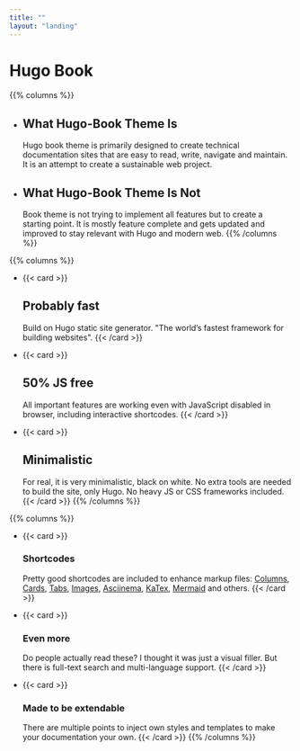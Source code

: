 ```yaml
---
title: ""
layout: "landing"
---
```


# Hugo Book

<!-- <div class="book-hero">

# HUGO BOOK {anchor=false}
[Hugo](https://gohugo.io) documentation theme as simple as plain book

[{{< badge style="info" title="Hugo" value="0.146" >}}](https://github.com/gohugoio/hugo/releases/tag/v0.146.7)
[{{< badge style="default" title="License" value="MIT" >}}](https://github.com/alex-shpak/hugo-book/blob/main/LICENSE)

{{<button href="/docs/example">}}Explore{{</button>}}

</div> -->

<!-- [{{< badge title="Hugo" value="0.147.6" >}}](https://github.com/gohugoio/hugo/releases/tag/v0.147.6) -->

{{% columns %}}
- ## What Hugo-Book Theme Is
  Hugo book theme is primarily designed to create technical documentation sites that are easy to read, write, navigate and maintain. It is an attempt to create a sustainable web project.

- ## What Hugo-Book Theme Is Not
  Book theme is not trying to implement all features but to create a starting point. It is mostly feature complete and gets updated and improved to stay relevant with Hugo and modern web.
{{% /columns %}}


{{% columns %}}
- {{< card >}}
  ## Probably fast
  Build on Hugo static site generator. "The world’s fastest framework for building websites".
  {{< /card >}}

- {{< card >}}
  ## 50% JS free
  All important features are working even with JavaScript disabled in browser, including interactive shortcodes.
  {{< /card >}}

- {{< card >}}
  ## Minimalistic
  For real, it is very minimalistic, black on white. No extra tools are needed to build the site, only Hugo. No heavy JS or CSS frameworks included.
  {{< /card >}}
{{% /columns %}}

{{% columns %}}
- {{< card >}}
  ### Shortcodes
  Pretty good shortcodes are included to enhance markup files:
  [Columns](/docs/shortcodes/columns/),
  [Cards](/docs/shortcodes/experimental/cards/),
  [Tabs](/docs/shortcodes/tabs/),
  [Images](/docs/shortcodes/experimental/images/),
  [Asciinema](/docs/shortcodes/experimental/asciinema/),
  [KaTex](/docs/shortcodes/katex/),
  [Mermaid](/docs/shortcodes/mermaid/) and others.
  {{< /card >}}

- {{< card >}}
  ### Even more
  Do people actually read these? I thought it was just a visual filler. But there is full-text search and multi-language support.
  {{< /card >}}

- {{< card >}}
  ### Made to be extendable
  There are multiple points to inject own styles and templates to make your documentation your own.
  {{< /card >}}
{{% /columns %}}
